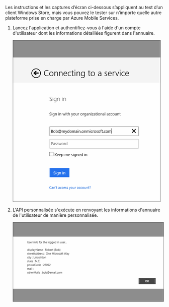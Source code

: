

Les instructions et les captures d’écran ci-dessous s’appliquent au test d’un client Windows Store, mais vous pouvez le tester sur n’importe quelle autre plateforme prise en charge par Azure Mobile Services.

1. Lancez l'application et authentifiez-vous à l'aide d'un compte d'utilisateur dont les informations détaillées figurent dans l'annuaire. 
   
    ![](./media/mobile-services-aad-graph-info-test-app/bob-login.png)
2. L'API personnalisée s'exécute en renvoyant les informations d'annuaire de l'utilisateur de manière personnalisée.
   
    ![](./media/mobile-services-aad-graph-info-test-app/custom-greeting.png)

<!---HONumber=Oct15_HO3-->
